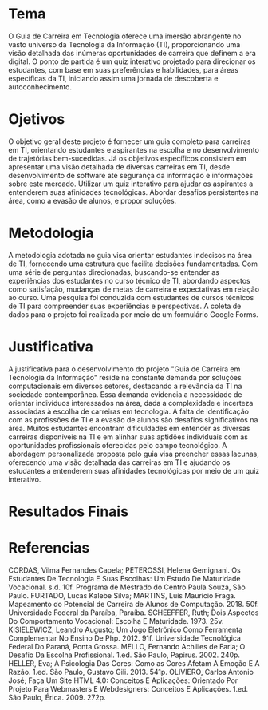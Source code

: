 # Tema
O Guia de Carreira em Tecnologia oferece uma imersão abrangente no vasto universo da Tecnologia da Informação (TI), proporcionando uma visão detalhada das inúmeras oportunidades de carreira que definem a era digital. O ponto de partida é um quiz interativo projetado para direcionar os estudantes, com base em suas preferências e habilidades, para áreas específicas da TI, iniciando assim uma jornada de descoberta e autoconhecimento.

# Ojetivos
O objetivo geral deste projeto é fornecer um guia completo para carreiras em TI, orientando estudantes e aspirantes na escolha e no desenvolvimento de trajetórias bem-sucedidas.
Já os objetivos específicos consistem em apresentar uma visão detalhada de diversas carreiras em TI, desde desenvolvimento de software até segurança da informação e informações sobre este mercado.
Utilizar um quiz interativo para ajudar os aspirantes a entenderem suas afinidades tecnológicas.
Abordar desafios persistentes na área, como a evasão de alunos, e propor soluções.

# Metodologia
A metodologia adotada no guia visa orientar estudantes indecisos na área de TI, fornecendo uma estrutura que facilita decisões fundamentadas. Com uma série de perguntas direcionadas, buscando-se entender as experiências dos estudantes no curso técnico de TI, abordando aspectos como satisfação, mudanças de metas de carreira e expectativas em relação ao curso.
Uma pesquisa foi conduzida com estudantes de cursos técnicos de TI para compreender suas experiências e perspectivas. A coleta de dados para o projeto foi realizada por meio de um formulário Google Forms.
# Justificativa
A justificativa para o desenvolvimento do projeto "Guia de Carreira em Tecnologia da Informação" reside na constante demanda por soluções computacionais em diversos setores, destacando a relevância da TI na sociedade contemporânea. Essa demanda evidencia a necessidade de orientar indivíduos interessados na área, dada a complexidade e incerteza associadas à escolha de carreiras em tecnologia.
A falta de identificação com as profissões de TI e a evasão de alunos são desafios significativos na área. Muitos estudantes encontram dificuldades em entender as diversas carreiras disponíveis na TI e em alinhar suas aptidões individuais com as oportunidades profissionais oferecidas pelo campo tecnológico.
A abordagem personalizada proposta pelo guia visa preencher essas lacunas, oferecendo uma visão detalhada das carreiras em TI e ajudando os estudantes a entenderem suas afinidades tecnológicas por meio de um quiz interativo.

# Resultados Finais

# Referencias
CORDAS, Vilma Fernandes Capela; PETEROSSI, Helena Gemignani. Os Estudantes De Tecnologia E Suas Escolhas: Um Estudo De Maturidade Vocacional. s.d. 10f. Programa de Mestrado do Centro Paula Souza, São Paulo.
FURTADO, Lucas Kalebe Silva; MARTINS, Luís Maurício Fraga. Mapeamento do Potencial de Carreira de Alunos de Computação. 2018. 50f. Universidade Federal da Paraíba, Paraíba.
SCHEEFFER, Ruth; Dois Aspectos Do Comportamento Vocacional: Escolha E Maturidade. 1973. 25v. 
KISIELEWICZ, Leandro Augusto; Um Jogo Eletrônico Como Ferramenta Complementar No Ensino De Php. 2012. 91f. Universidade Tecnológica Federal Do Paraná, Ponta Grossa.
MELLO, Fernando Achilles de Faria; O Desafio Da Escolha Profissional. 1.ed. São Paulo, Papirus. 2002. 240p.
HELLER, Eva; A Psicologia Das Cores: Como as Cores Afetam A Emoção E A Razão. 1.ed. São Paulo, Gustavo Gili. 2013. 541p.
OLIVIERO, Carlos Antonio José; Faça Um Site HTML 4.0: Conceitos E Aplicações: Orientado Por Projeto Para Webmasters E Webdesigners: Conceitos E Aplicações. 1.ed. São Paulo, Érica. 2009. 272p.
